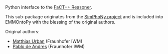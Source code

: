 Python interface to the [FaCT++ Reasoner](https://bitbucket.org/dtsarkov/factplusplus).

This sub-package originates from the [SimPhoNy project](https://simphony-osp.eu) and is included
into EMMOntoPy with the blessing of the original authors.

Original authors:
- [Matthias Urban](https://github.com/urbanmatthias) (Fraunhofer IWM)
- [Pablo de Andres](https://github.com/pablo-de-andres) (Fraunhofer IWM)
